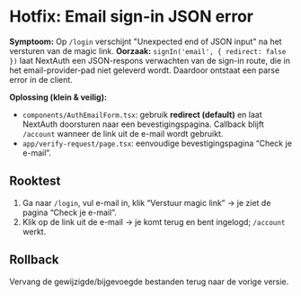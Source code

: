 # Hotfix: Email sign-in JSON error

**Symptoom:** Op `/login` verschijnt "Unexpected end of JSON input" na het versturen van de magic link.
**Oorzaak:** `signIn('email', { redirect: false })` laat NextAuth een JSON-respons verwachten van de sign-in route,
die in het email-provider-pad niet geleverd wordt. Daardoor ontstaat een parse error in de client.

**Oplossing (klein & veilig):**
- `components/AuthEmailForm.tsx`: gebruik **redirect (default)** en laat NextAuth doorsturen naar een
  bevestigingspagina. Callback blijft `/account` wanneer de link uit de e-mail wordt gebruikt.
- `app/verify-request/page.tsx`: eenvoudige bevestigingspagina “Check je e-mail”.

## Rooktest
1) Ga naar `/login`, vul e-mail in, klik “Verstuur magic link” → je ziet de pagina “Check je e-mail”.
2) Klik op de link uit de e-mail → je komt terug en bent ingelogd; `/account` werkt.

## Rollback
Vervang de gewijzigde/bijgevoegde bestanden terug naar de vorige versie.
